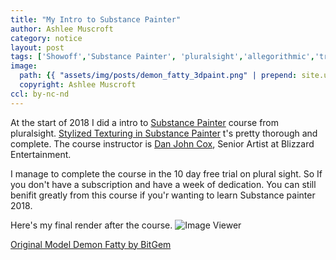 ```yaml
---
title: "My Intro to Substance Painter"
author: Ashlee Muscroft
category: notice
layout: post
tags: ['Showoff','Substance Painter', 'pluralsight','allegorithmic','training','3D painting','Unity','Asset Store']
image:
  path: {{ "assets/img/posts/demon_fatty_3dpaint.png" | prepend: site.url }}
  copyright: Ashlee Muscroft
ccl: by-nc-nd
---
```

At the start of 2018 I did a intro to [Substance Painter](https://www.allegorithmic.com/products/substance-painter) course from pluralsight. [Stylized Texturing in Substance Painter](https://app.pluralsight.com/library/courses/stylized-texturing-substance-painter-2389/table-of-contents) t's pretty thorough and complete. The course instructor is [Dan John Cox](https://danjohncox.com), Senior Artist at Blizzard Entertainment. 
<!--more-->

I manage to complete the course in the 10 day free trial on plural sight. So If you don't have a subscription and have a week of dedication. You can still benifit greatly from this course if you'r wanting to learn Substance painter 2018.

Here's my final render after the course.
![Image Viewer]({{page.image.path}})

[Original Model Demon Fatty by BitGem](https://assetstore.unity.com/packages/3d/characters/demon-fatty-91601)